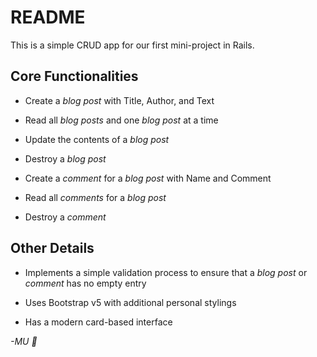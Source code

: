 # README

This is a simple CRUD app for our first mini-project in Rails.

## Core Functionalities

- Create a *blog post* with Title, Author, and Text

- Read all *blog posts* and one *blog post* at a time

- Update the contents of a *blog post*

- Destroy a *blog post*

- Create a *comment* for a *blog post* with Name and Comment

- Read all *comments* for a *blog post*

- Destroy a *comment*

## Other Details

- Implements a simple validation process to ensure that a *blog post* or *comment* has no empty entry

- Uses Bootstrap v5 with additional personal stylings

- Has a modern card-based interface

*-MU 🚀*